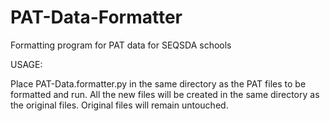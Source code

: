 # PAT-Data-Formatter
Formatting program for PAT data for SEQSDA schools


USAGE:

Place PAT-Data.formatter.py in the same directory as the PAT files to be formatted and run.
All the new files will be created in the same directory as the original files.
Original files will remain untouched.
